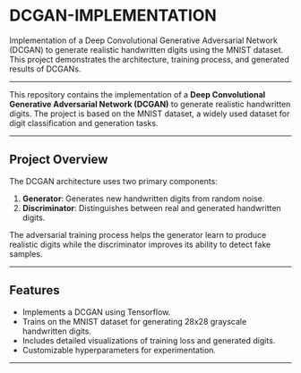 # DCGAN-IMPLEMENTATION
Implementation of a Deep Convolutional Generative Adversarial Network (DCGAN) to generate realistic handwritten digits using the MNIST dataset. This project demonstrates the architecture, training process, and generated results of DCGANs.

---

This repository contains the implementation of a **Deep Convolutional Generative Adversarial Network (DCGAN)** to generate realistic handwritten digits. The project is based on the MNIST dataset, a widely used dataset for digit classification and generation tasks.

---

## **Project Overview**

The DCGAN architecture uses two primary components:
1. **Generator**: Generates new handwritten digits from random noise.
2. **Discriminator**: Distinguishes between real and generated handwritten digits.

The adversarial training process helps the generator learn to produce realistic digits while the discriminator improves its ability to detect fake samples.

---

## **Features**
- Implements a DCGAN using Tensorflow.
- Trains on the MNIST dataset for generating 28x28 grayscale handwritten digits.
- Includes detailed visualizations of training loss and generated digits.
- Customizable hyperparameters for experimentation.

---
